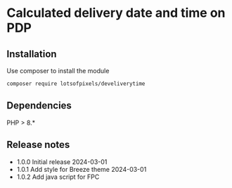 # Calculated delivery date and time on PDP

## Installation

Use composer to install the module

```bash
composer require lotsofpixels/develiverytime
```

## Dependencies

PHP > 8.*

## Release notes

- 1.0.0  Initial release 2024-03-01
- 1.0.1  Add style for Breeze theme 2024-03-01
- 1.0.2 Add java script for FPC
